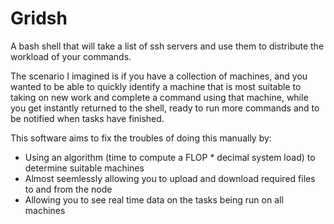 Gridsh
======

A bash shell that will take a list of ssh servers and use them to distribute the workload of your commands.

The scenario I imagined is if you have a collection of machines, and you wanted to be able to quickly
identify a machine that is most suitable to taking on new work and complete a command using that machine,
while you get instantly returned to the shell, ready to run more commands and to be notified when tasks
have finished.

This software aims to fix the troubles of doing this manually by:
- Using an algorithm (time to compute a FLOP * decimal system load) to determine suitable machines
- Almost seemlessly allowing you to upload and download required files to and from the node
- Allowing you to see real time data on the tasks being run on all machines
